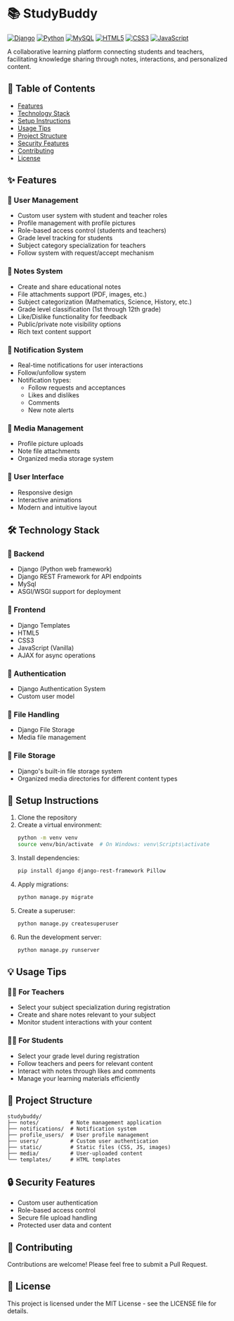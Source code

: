 # 📚 StudyBuddy

[![Django](https://img.shields.io/badge/Django-092E20?style=for-the-badge&logo=django&logoColor=white)](https://www.djangoproject.com/)
[![Python](https://img.shields.io/badge/Python-3776AB?style=for-the-badge&logo=python&logoColor=white)](https://www.python.org/)
[![MySQL](https://img.shields.io/badge/MySQL-005C84?style=for-the-badge&logo=mysql&logoColor=white)](https://www.mysql.com/)
[![HTML5](https://img.shields.io/badge/HTML5-E34F26?style=for-the-badge&logo=html5&logoColor=white)](https://developer.mozilla.org/en-US/docs/Web/HTML)
[![CSS3](https://img.shields.io/badge/CSS3-1572B6?style=for-the-badge&logo=css3&logoColor=white)](https://developer.mozilla.org/en-US/docs/Web/CSS)
[![JavaScript](https://img.shields.io/badge/JavaScript-F7DF1E?style=for-the-badge&logo=javascript&logoColor=black)](https://developer.mozilla.org/en-US/docs/Web/JavaScript)

A collaborative learning platform connecting students and teachers, facilitating knowledge sharing through notes, interactions, and personalized content.

## 📑 Table of Contents

- [Features](#-features)
- [Technology Stack](#-technology-stack)
- [Setup Instructions](#-setup-instructions)
- [Usage Tips](#-usage-tips)
- [Project Structure](#-project-structure)
- [Security Features](#-security-features)
- [Contributing](#-contributing)
- [License](#-license)

## ✨ Features

### 👥 User Management

- Custom user system with student and teacher roles
- Profile management with profile pictures
- Role-based access control (students and teachers)
- Grade level tracking for students
- Subject category specialization for teachers
- Follow system with request/accept mechanism

### 📝 Notes System

- Create and share educational notes
- File attachments support (PDF, images, etc.)
- Subject categorization (Mathematics, Science, History, etc.)
- Grade level classification (1st through 12th grade)
- Like/Dislike functionality for feedback
- Public/private note visibility options
- Rich text content support

### 🔔 Notification System

- Real-time notifications for user interactions
- Follow/unfollow system
- Notification types:
  - Follow requests and acceptances
  - Likes and dislikes
  - Comments
  - New note alerts

### 📁 Media Management

- Profile picture uploads
- Note file attachments
- Organized media storage system

### 🎨 User Interface

- Responsive design
- Interactive animations
- Modern and intuitive layout

## 🛠️ Technology Stack

### 🔧 Backend

- Django (Python web framework)
- Django REST Framework for API endpoints
- MySql
- ASGI/WSGI support for deployment

### 🎯 Frontend

- Django Templates
- HTML5
- CSS3
- JavaScript (Vanilla)
- AJAX for async operations

### 🔐 Authentication

- Django Authentication System
- Custom user model

### 📂 File Handling

- Django File Storage
- Media file management

### 💾 File Storage

- Django's built-in file storage system
- Organized media directories for different content types

## 🚀 Setup Instructions

1. Clone the repository
2. Create a virtual environment:
   ```bash
   python -m venv venv
   source venv/bin/activate  # On Windows: venv\Scripts\activate
   ```
3. Install dependencies:
   ```bash
   pip install django django-rest-framework Pillow
   ```
4. Apply migrations:
   ```bash
   python manage.py migrate
   ```
5. Create a superuser:
   ```bash
   python manage.py createsuperuser
   ```
6. Run the development server:
   ```bash
   python manage.py runserver
   ```

## 💡 Usage Tips

### 👨‍🏫 For Teachers

- Select your subject specialization during registration
- Create and share notes relevant to your subject
- Monitor student interactions with your content

### 👨‍🎓 For Students

- Select your grade level during registration
- Follow teachers and peers for relevant content
- Interact with notes through likes and comments
- Manage your learning materials efficiently

## 📂 Project Structure

```
studybuddy/
├── notes/          # Note management application
├── notifications/  # Notification system
├── profile_users/  # User profile management
├── users/          # Custom user authentication
├── static/         # Static files (CSS, JS, images)
├── media/          # User-uploaded content
└── templates/      # HTML templates
```

## 🔒 Security Features

- Custom user authentication
- Role-based access control
- Secure file upload handling
- Protected user data and content

## 🤝 Contributing

Contributions are welcome! Please feel free to submit a Pull Request.

## 📄 License

This project is licensed under the MIT License - see the LICENSE file for details.
